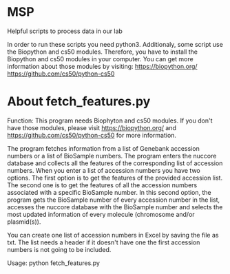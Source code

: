 # MSP
Helpful scripts to process data in our lab

In order to run these scripts you need python3.
Additionaly, some script use the Biopython and cs50 modules.
Therefore, you have to install the Biopython and cs50 modules in your computer.
You can get more information about those modules by visiting:
https://biopython.org/
https://github.com/cs50/python-cs50

# About fetch_features.py
Function:
This program needs Biophyton and cs50 modules. If you don't have those
modules, please visit https://biopython.org/ and
https://github.com/cs50/python-cs50 for more information.

The program fetches information from a list of Genebank accession numbers or
a list of BioSample numbers. The program enters the nuccore database and
collects all the features of the corresponding list of accession numbers.
When you enter a list of accession numbers you have two options. The first
option is to get the features of the provided accession list. The second one
is to get the features of all the accession numbers associated with a
specific BioSample number. In this second option, the program gets the
BioSample number of every accession number in the list, accesses the nuccore
database with the BioSample number and selects the most updated information
of every molecule (chromosome and/or plasmid(s)).

You can create one list of accession numbers in Excel by saving the file as
txt. The list needs a header if it doesn't have one the first accession
numbers is not going to be included.

Usage: python fetch_features.py
